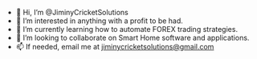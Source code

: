 - 👋 Hi, I’m @JiminyCricketSolutions
- 👀 I’m interested in anything with a profit to be had.
- 🌱 I’m currently learning how to automate FOREX trading strategies.
- 💞️ I’m looking to collaborate on Smart Home software and applications.
- 📫 If needed, email me at jiminycricketsolutions@gmail.com

<!---
JiminyCricketSolutions/JiminyCricketSolutions is a ✨ special ✨ repository because its `README.md` (this file) appears on your GitHub profile.
You can click the Preview link to take a look at your changes.
--->
